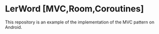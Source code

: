 # LerWord [MVC,Room,Coroutines]
This repository is an example of the implementation of the MVC pattern on Android.
